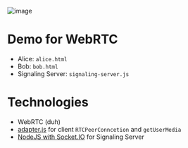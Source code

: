 ![image](https://cloud.githubusercontent.com/assets/4214509/17803892/54db9104-6623-11e6-8c20-7f3e127cbd32.png)

# Demo for WebRTC

- Alice: `alice.html`
- Bob: `bob.html`
- Signaling Server: `signaling-server.js`

# Technologies

- WebRTC (duh)
- [adapter.js](https://github.com/webrtc/adapter) for client `RTCPeerConncetion` and `getUserMedia`
- [NodeJS with Socket.IO](http://socket.io/) for Signaling Server
